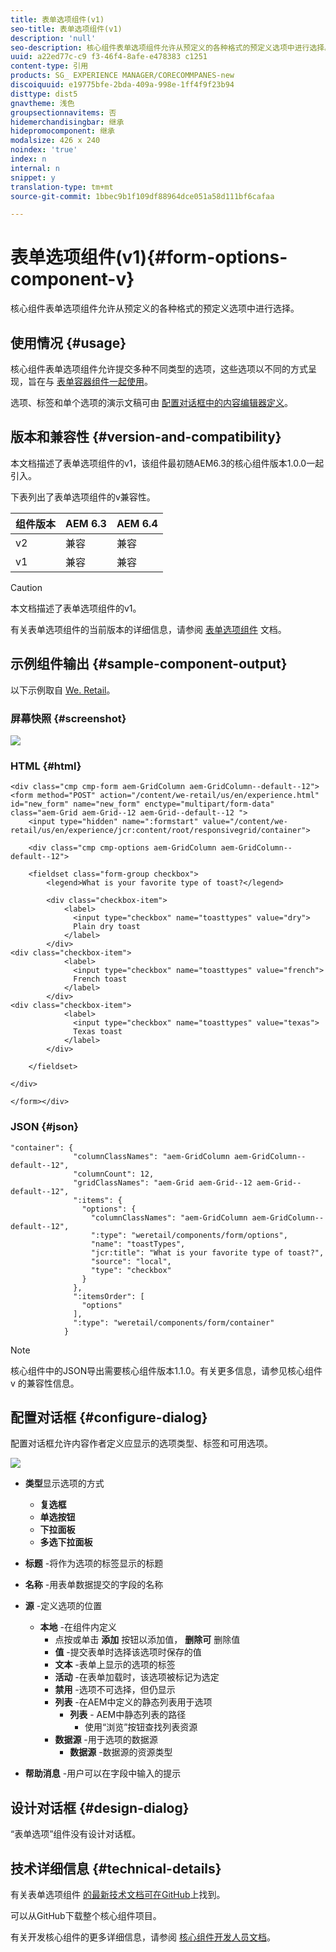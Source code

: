 ```yaml
---
title: 表单选项组件(v1)
seo-title: 表单选项组件(v1)
description: 'null'
seo-description: 核心组件表单选项组件允许从预定义的各种格式的预定义选项中进行选择。
uuid: a22ed77c-c9 f3-46f4-8afe-e478383 c1251
content-type: 引用
products: SG_ EXPERIENCE MANAGER/CORECOMMPANES-new
discoiquuid: e19775bfe-2bda-409a-998e-1ff4f9f23b94
disttype: dist5
gnavtheme: 浅色
groupsectionnavitems: 否
hidemerchandisingbar: 继承
hidepromocomponent: 继承
modalsize: 426 x 240
noindex: 'true'
index: n
internal: n
snippet: y
translation-type: tm+mt
source-git-commit: 1bbec9b1f109df88964dce051a58d111bf6cafaa

---
```



# 表单选项组件(v1){#form-options-component-v}

核心组件表单选项组件允许从预定义的各种格式的预定义选项中进行选择。

## 使用情况 {#usage}

核心组件表单选项组件允许提交多种不同类型的选项，这些选项以不同的方式呈现，旨在与 [表单容器组件一起使用](form-container.md)。

选项、标签和单个选项的演示文稿可由 [配置对话框中的内容编辑器定义](form-options-v1.md#main-pars_title)。

## 版本和兼容性 {#version-and-compatibility}

本文档描述了表单选项组件的v1，该组件最初随AEM6.3的核心组件版本1.0.0一起引入。

下表列出了表单选项组件的v兼容性。

| 组件版本 | AEM 6.3 | AEM 6.4 |
|--- |--- |--- |
| v2 | 兼容 | 兼容 |
| v1 | 兼容 | 兼容 |

>[!CAUTION]
>
>本文档描述了表单选项组件的v1。
>
>有关表单选项组件的当前版本的详细信息，请参阅 [表单选项组件](form-options.md) 文档。

## 示例组件输出 {#sample-component-output}

以下示例取自 [We. Retail](https://helpx.adobe.com/experience-manager/6-4/sites/developing/using/we-retail.html)。

### 屏幕快照 {#screenshot}

![](assets/chlimage_1-89.png)

### HTML {#html}

```
<div class="cmp cmp-form aem-GridColumn aem-GridColumn--default--12">
<form method="POST" action="/content/we-retail/us/en/experience.html" id="new_form" name="new_form" enctype="multipart/form-data" class="aem-Grid aem-Grid--12 aem-Grid--default--12 ">
    <input type="hidden" name=":formstart" value="/content/we-retail/us/en/experience/jcr:content/root/responsivegrid/container">
    
    <div class="cmp cmp-options aem-GridColumn aem-GridColumn--default--12">

    <fieldset class="form-group checkbox">
        <legend>What is your favorite type of toast?</legend>
        
        <div class="checkbox-item">
            <label>
              <input type="checkbox" name="toasttypes" value="dry">
              Plain dry toast
            </label>
        </div>
<div class="checkbox-item">
            <label>
              <input type="checkbox" name="toasttypes" value="french">
              French toast
            </label>
        </div>
<div class="checkbox-item">
            <label>
              <input type="checkbox" name="toasttypes" value="texas">
              Texas toast
            </label>
        </div>

    </fieldset>
    
</div>
    
</form></div>
```

### JSON {#json}

```
"container": {
              "columnClassNames": "aem-GridColumn aem-GridColumn--default--12",
              "columnCount": 12,
              "gridClassNames": "aem-Grid aem-Grid--12 aem-Grid--default--12",
              ":items": {
                "options": {
                  "columnClassNames": "aem-GridColumn aem-GridColumn--default--12",
                  ":type": "weretail/components/form/options",
                  "name": "toastTypes",
                  "jcr:title": "What is your favorite type of toast?",
                  "source": "local",
                  "type": "checkbox"
                }
              },
              ":itemsOrder": [
                "options"
              ],
              ":type": "weretail/components/form/container"
            }
```

>[!NOTE]
>
>核心组件中的JSON导出需要核心组件版本1.1.0。有关更多信息，请参见核心组件v [](versions.md#main-pars_title_236368006) 的兼容性信息。

## 配置对话框 {#configure-dialog}

配置对话框允许内容作者定义应显示的选项类型、标签和可用选项。

![](assets/chlimage_1-90.png)

* **类型**显示选项的方式

   * **复选框**
   * **单选按钮**
   * **下拉面板**
   * **多选下拉面板**

* **标题** -将作为选项的标签显示的标题
* **名称** -用表单数据提交的字段的名称
* **源** -定义选项的位置

   * **本地** -在组件内定义
      * 点按或单击 **添加** 按钮以添加值， **删除可** 删除值
      * **值** -提交表单时选择该选项时保存的值
      * **文本** -表单上显示的选项的标签
      * **活动** -在表单加载时，该选项被标记为选定
      * **禁用** -选项不可选择，但仍显示
      * **列表** -在AEM中定义的静态列表用于选项
         * **列表** - AEM中静态列表的路径
            * 使用“浏览”按钮查找列表资源
      * **数据源** -用于选项的数据源
         * **数据源** -数据源的资源类型
* **帮助消息** -用户可以在字段中输入的提示

## 设计对话框 {#design-dialog}

“表单选项”组件没有设计对话框。

## 技术详细信息 {#technical-details}

有关表单选项组件 [的最新技术文档可在GitHub](https://github.com/adobe/aem-core-wcm-components/tree/master/content/src/content/jcr_root/apps/core/wcm/components/form/options/v1/options)上找到。

可以从GitHub下载整个核心组件项目。

有关开发核心组件的更多详细信息，请参阅 [核心组件开发人员文档](developing.md)。

